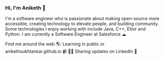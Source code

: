 ### Hi, I'm Aniketh 👋

I'm a software engineer who is passionate about making open-source more accessible, creating technology to elevate people, and building community. Some technologies I enjoy working with include Java, C++, Elixir and Python. I am currently a Software Engineer at Salesforce ☁ 

Find me around the web 🌎:
Learning in public or anikethsukhtankar.github.io 📹 ✍🏾
Sharing updates on LinkedIn 💼
